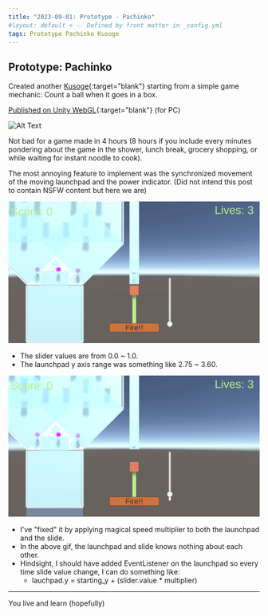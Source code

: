 ```yaml
---
title: "2023-09-01: Prototype - Pachinko"
#layout: default < -- Defined by front matter in _config.yml
tags: Prototype Pachinko Kusoge
---
```


## Prototype: Pachinko 

Created another [Kusoge](https://en.wikipedia.org/wiki/Kusoge){:target="blank"} starting from a simple game mechanic: Count a ball when it goes in a box.

[Published on Unity WebGL](https://play.unity.com/mg/other/webgl_build-198){:target="blank"} (for PC)
 
![Alt Text](\asset\recording\2023_09\basic_gameplay.gif)

Not bad for a game made in 4 hours (8 hours if you include every minutes pondering about the game in the shower, lunch break, grocery shopping, or while waiting for instant noodle to cook).

The most annoying feature to implement was the synchronized movement of the moving launchpad and the power indicator.
(Did not intend this post to contain NSFW content but here we are)
 
![Alt Text](\asset\recording\2023_09\sync_issue_before.gif)

- The slider values are from 0.0 ~ 1.0.
- The launchpad y axis range was something like 2.75 ~ 3.60.

![Alt Text](\asset\recording\2023_09\sync_issue_after.gif)

- I've "fixed" it by applying magical speed multiplier to both the launchpad and the slide.
- In the above gif, the launchpad and slide knows nothing about each other.
- Hindsight, I should have added EventListener on the launchpad so every time slide value change, I can do something like:
	- lauchpad.y = starting_y + (slider.value * multiplier)

--------
You live and learn (hopefully)